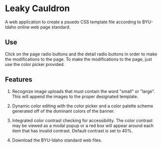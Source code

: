 # Leaky Cauldron

A web application to create a psuedo CSS template file according to BYU-Idaho online web page standard.

## Use
Click on the page radio buttons and the detail radio buttons in order to make the modifications to the page.  To make the modifications to the page, just use the color picker provided.

## Features
1. Recognize image uploads that must contain the word "small" or "large".  This will append the images to the proper designated template.

2. Dynamic color editing with the color picker and a color palette scheme generated off of the dominant colors of the banner.

3. Integrated color contrast checking for accessibility.  The color contrast may be viewed as a modal popup or a red box will appear around each item that has invalid contrast.  Default contrast is set to 40%.

4. Download the BYU-Idaho standard web files.
